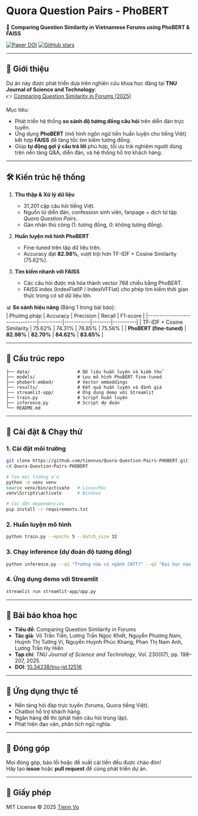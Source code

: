 # Quora Question Pairs - PhoBERT

🚀 **Comparing Question Similarity in Vietnamese Forums using PhoBERT & FAISS**

[![Paper DOI](https://img.shields.io/badge/DOI-10.34238%2Ftnu--jst.12516-blue)](https://doi.org/10.34238/tnu-jst.12516)
[![GitHub stars](https://img.shields.io/github/stars/tiennvo/Quora-Question-Pairs-PHOBERT?style=social)](https://github.com/tiennvo/Quora-Question-Pairs-PHOBERT/stargazers)

---

## 📖 Giới thiệu

Dự án này được phát triển dựa trên nghiên cứu khoa học đăng tại **TNU Journal of Science and Technology**:  
👉 [Comparing Question Similarity in Forums (2025)](https://jst.tnu.edu.vn/jst/article/view/12516)

Mục tiêu:  
- Phát triển hệ thống **so sánh độ tương đồng câu hỏi** trên diễn đàn trực tuyến.  
- Ứng dụng **PhoBERT** (mô hình ngôn ngữ tiền huấn luyện cho tiếng Việt) kết hợp **FAISS** để tăng tốc tìm kiếm tương đồng.  
- Giúp **tự động gợi ý câu trả lời** phù hợp, tối ưu trải nghiệm người dùng trên nền tảng Q&A, diễn đàn, và hệ thống hỗ trợ khách hàng.  

---

## 🛠️ Kiến trúc hệ thống

1. **Thu thập & Xử lý dữ liệu**  
   - 31,201 cặp câu hỏi tiếng Việt.  
   - Nguồn từ diễn đàn, confession sinh viên, fanpage + dịch từ tập *Quora Question Pairs*.  
   - Gán nhãn thủ công (1: tương đồng, 0: không tương đồng).  

2. **Huấn luyện mô hình PhoBERT**  
   - Fine-tuned trên tập dữ liệu trên.  
   - Accuracy đạt **82.98%**, vượt trội hơn TF-IDF + Cosine Similarity (75.62%).  

3. **Tìm kiếm nhanh với FAISS**  
   - Các câu hỏi được mã hóa thành vector 768 chiều bằng PhoBERT.  
   - FAISS index (IndexFlatIP / IndexIVFFlat) cho phép tìm kiếm thời gian thực trong cơ sở dữ liệu lớn.  

📊 **So sánh hiệu năng** (Bảng 1 trong bài báo):  
| Phương pháp                  | Accuracy | Precision | Recall | F1-score |
|-------------------------------|----------|-----------|--------|----------|
| TF-IDF + Cosine Similarity    | 75.62%   | 74.31%    | 76.85% | 75.56%   |
| **PhoBERT (fine-tuned)**      | **82.98%** | **82.70%** | **84.62%** | **83.65%** |

---

## 📂 Cấu trúc repo

```
├── data/                  # Dữ liệu huấn luyện và kiểm thử
├── models/                # Lưu mô hình PhoBERT fine-tuned
├── phobert-embed/         # Vector embeddings
├── results/               # Kết quả huấn luyện và đánh giá
├── streamlit-app/         # Ứng dụng demo với Streamlit
├── train.py               # Script huấn luyện
├── inference.py           # Script dự đoán
└── README.md
```

---

## 🚀 Cài đặt & Chạy thử

### 1. Cài đặt môi trường
```bash
git clone https://github.com/tiennvo/Quora-Question-Pairs-PHOBERT.git
cd Quora-Question-Pairs-PHOBERT

# Tạo môi trường ảo
python -m venv venv
source venv/bin/activate   # Linux/Mac
venv\Scripts\activate      # Windows

# Cài đặt dependencies
pip install -r requirements.txt
```

### 2. Huấn luyện mô hình
```bash
python train.py --epochs 5 --batch_size 32
```

### 3. Chạy inference (dự đoán độ tương đồng)
```bash
python inference.py --q1 "Trường nào có ngành CNTT?" --q2 "Đại học nào đào tạo ngành Công nghệ thông tin?"
```

### 4. Ứng dụng demo với Streamlit
```bash
streamlit run streamlit-app/app.py
```

---

## 📑 Bài báo khoa học

- **Tiêu đề**: Comparing Question Similarity in Forums  
- **Tác giả**: Võ Trần Tiến, Lương Trần Ngọc Khiết, Nguyễn Phương Nam, Huỳnh Thị Tường Vi, Nguyễn Huỳnh Phúc Khang, Phan Thị Nam Anh, Lương Trần Hy Hiến  
- **Tạp chí**: *TNU Journal of Science and Technology*, Vol. 230(07), pp. 198–207, 2025.  
- **DOI**: [10.34238/tnu-jst.12516](https://doi.org/10.34238/tnu-jst.12516)  

---

## 🌟 Ứng dụng thực tế

- Nền tảng hỏi đáp trực tuyến (forums, Quora tiếng Việt).  
- Chatbot hỗ trợ khách hàng.  
- Ngân hàng đề thi (phát hiện câu hỏi trùng lặp).  
- Phát hiện đạo văn, phân tích ngữ nghĩa.  

---

## 🤝 Đóng góp

Mọi đóng góp, báo lỗi hoặc đề xuất cải tiến đều được chào đón!  
Hãy tạo **issue** hoặc **pull request** để cùng phát triển dự án.

---

## 📜 Giấy phép

MIT License © 2025 [Tienn Vo](https://github.com/tiennvo)
